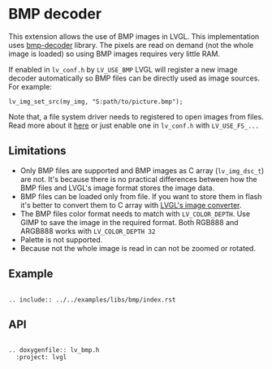 ```eval_rst
```

# BMP decoder

This extension allows the use of BMP images in LVGL.
This implementation uses [bmp-decoder](https://github.com/caj-johnson/bmp-decoder) library.
The pixels are read on demand (not the whole image is loaded) so using BMP images requires very little RAM.

If enabled in `lv_conf.h` by `LV_USE_BMP` LVGL will register a new image decoder automatically so BMP files can be directly used as image sources. For example:
```
lv_img_set_src(my_img, "S:path/to/picture.bmp");
```

Note that, a file system driver needs to registered to open images from files. Read more about it [here](https://docs.lvgl.io/master/overview/file-system.html) or just enable one in `lv_conf.h` with `LV_USE_FS_...`

## Limitations
- Only BMP files are supported and BMP images as C array (`lv_img_dsc_t`) are not. It's because there is no practical differences between how the BMP files and LVGL's image format stores the image data.
- BMP files can be loaded only from file. If you want to store them in flash it's better to convert them to C array with [LVGL's image converter](https://lvgl.io/tools/imageconverter).
- The BMP files color format needs to match with `LV_COLOR_DEPTH`. Use GIMP to save the image in the required format.
  Both RGB888 and ARGB888 works with `LV_COLOR_DEPTH 32`
- Palette is not supported.
- Because not the whole image is read in can not be zoomed or rotated.


## Example
```eval_rst

.. include:: ../../examples/libs/bmp/index.rst

```

## API

```eval_rst

.. doxygenfile:: lv_bmp.h
  :project: lvgl

```
